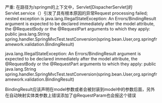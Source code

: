 严重: 在路径为/springm的上下文中，Servlet[DispacherServlet]的Servlet.service（）引发了具有根本原因的异常Request processing failed; nested exception is java.lang.IllegalStateException: An Errors/BindingResult argument is expected to be declared immediately after the model attribute, the @RequestBody or the @RequestPart arguments to which they apply: public java.lang.String spring.handler.SpringMvcTest.testConversion(spring.bean.User,org.springframework.validation.BindingResult)

java.lang.IllegalStateException: An Errors/BindingResult argument is expected to be declared immediately after the model attribute, the @RequestBody or the @RequestPart arguments to which they apply: public java.lang.String spring.handler.SpringMvcTest.testConversion(spring.bean.User,org.springframework.validation.BindingResult)



BindingResult应该声明在model参数或者会被封装到model中的参数后面，另外在自动映射实体类参数上错误添加了@RequestParam也会报这个错误